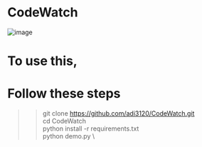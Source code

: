# CodeWatch
![image](https://user-images.githubusercontent.com/83342917/184479896-eb2fa1d6-20de-445f-847c-ad87bc0df928.png)

# To use this,
# Follow these steps
> > git clone https://github.com/adi3120/CodeWatch.git \
> > cd CodeWatch \
> > python install -r requirements.txt \
> > python demo.py \
